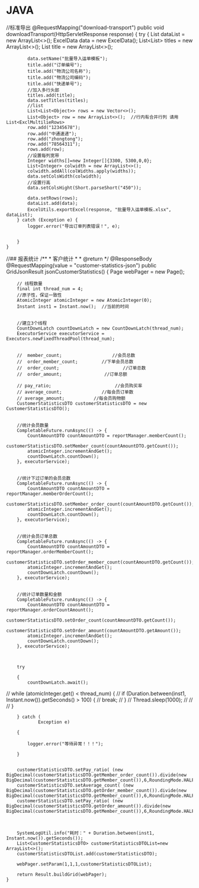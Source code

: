 # JAVA
//标准导出
 @RequestMapping("download-transport")
    public void downloadTransport(HttpServletResponse response) {
        try {
            List<ExcelData> dataList = new ArrayList<>();
            ExcelData data = new ExcelData();
            List<List<String>> titles = new ArrayList<>();
            List<String> title = new ArrayList<>();


            data.setName("批量导入运单模板");
            title.add("订单编号");
            title.add("物流公司名称");
            title.add("物流公司编码");
            title.add("快递单号");
            //加入多行头部
            titles.add(title);
            data.setTitles(titles);
            //list
            List<List<Object>> rows = new Vector<>();
            List<Object> row = new ArrayList<>();  //行内有合并行列 请用List<ExclMultilieRows>
            row.add("12345678");
            row.add("中通速递");
            row.add("zhongtong");
            row.add("78564311");
            rows.add(row);
            //设置每列宽带
            Integer widths[]=new Integer[]{3300, 5300,0,0};
            List<Integer> colwidth = new ArrayList<>();
            colwidth.addAll(colWidths.apply(widths));
            data.setColsWidth(colwidth);
            //设置行高
            data.setColsHight(Short.parseShort("450"));

            data.setRows(rows);
            dataList.add(data);
            ExcelUtils.exportExcel(response, "批量导入运单模板.xlsx", dataList);
        } catch (Exception e) {
            logger.error("导出订单列表错误！", e);


        }
    }
    
    
   //## 报表统计
   /**
     * 客户统计
     *
     * @return
     */
    @ResponseBody
    @RequestMapping(value = "customer-statistics-json")
    public GridJsonResult jsonCustomerStatistics() {
        Page webPager = new Page();

        // 线程数量
        final int thread_num = 4;
        //原子性，保证一致性
        AtomicInteger atomicInteger = new AtomicInteger(0);
        Instant inst1 = Instant.now();  //当前的时间


        //建立3个线程
        CountDownLatch countDownLatch = new CountDownLatch(thread_num);
        ExecutorService executorService = Executors.newFixedThreadPool(thread_num);


        //  member_count;                   //会员总数
        //  order_member_count;         //下单会员总数
        //  order_count;                        //订单总数
        //  order_amount;                //订单总额

        // pay_ratio;                        //会员购买率
        // average_count;               //每会员订单数
        // average_amount;           //每会员购物额
        CustomerStatisticsDTO customerStatisticsDTO = new CustomerStatisticsDTO();


        //统计会员数量
        CompletableFuture.runAsync(() -> {
            CountAmountDTO countAmountDTO = reportManager.memberCount();
            customerStatisticsDTO.setMember_count(countAmountDTO.getCount());
            atomicInteger.incrementAndGet();
            countDownLatch.countDown();
        }, executorService);


        //统计下过订单的会员总数
        CompletableFuture.runAsync(() -> {
            CountAmountDTO countAmountDTO = reportManager.memberOrderCount();
            customerStatisticsDTO.setMember_order_count(countAmountDTO.getCount());
            atomicInteger.incrementAndGet();
            countDownLatch.countDown();
        }, executorService);


        //统计会员订单总数
        CompletableFuture.runAsync(() -> {
            CountAmountDTO countAmountDTO = reportManager.orderMemberCount();
            customerStatisticsDTO.setOrder_member_count(countAmountDTO.getCount());
            atomicInteger.incrementAndGet();
            countDownLatch.countDown();
        }, executorService);


        //统计订单数量和金额
        CompletableFuture.runAsync(() -> {
            CountAmountDTO countAmountDTO = reportManager.orderCountAmount();
            customerStatisticsDTO.setOrder_count(countAmountDTO.getCount());
            customerStatisticsDTO.setOrder_amount(countAmountDTO.getAmount());
            atomicInteger.incrementAndGet();
            countDownLatch.countDown();
        }, executorService);



        try

        {
            countDownLatch.await();
//            while (atomicInteger.get() < thread_num) {
//                if (Duration.between(inst1, Instant.now()).getSeconds() > 100) {
//                    break;
//                }
//                Thread.sleep(1000);
//
//
//            }


        } catch (
                Exception e)

        {

            logger.error("等待异常！！！");

        }


        customerStatisticsDTO.setPay_ratio( (new BigDecimal(customerStatisticsDTO.getMember_order_count()).divide(new BigDecimal(customerStatisticsDTO.getMember_count()),6,RoundingMode.HALF_UP)).doubleValue());
        customerStatisticsDTO.setAverage_count( (new BigDecimal(customerStatisticsDTO.getOrder_member_count()).divide(new BigDecimal(customerStatisticsDTO.getMember_count()),6,RoundingMode.HALF_UP)).doubleValue());
        customerStatisticsDTO.setPay_ratio( (new BigDecimal(customerStatisticsDTO.getOrder_amount()).divide(new BigDecimal(customerStatisticsDTO.getMember_count()),6,RoundingMode.HALF_UP)).doubleValue());



        SystemLogUtil.info("耗时：" + Duration.between(inst1, Instant.now()).getSeconds());
        List<CustomerStatisticsDTO> customerStatisticsDTOList=new ArrayList<>();
        customerStatisticsDTOList.add(customerStatisticsDTO);

        webPager.setParam(1,1,1,customerStatisticsDTOList);

        return Result.buildGrid(webPager);
    }
   
    
    
